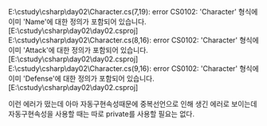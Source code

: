 E:\cstudy\csharp\day02\Character.cs(7,19): error CS0102: 'Character' 형식에 이미 'Name'에 대한 정의가 포함되어 있습니다. [E:\cstudy\csharp\day02\day02.csproj]<br />
E:\cstudy\csharp\day02\Character.cs(8,16): error CS0102: 'Character' 형식에 이미 'Attack'에 대한 정의가 포함되어 있습니다. [E:\cstudy\csharp\day02\day02.csproj]<br />
E:\cstudy\csharp\day02\Character.cs(9,16): error CS0102: 'Character' 형식에 이미 'Defense'에 대한 정의가 포함되어 있습니다. [E:\cstudy\csharp\day02\day02.csproj]<br />

이런 에러가 떴는데 아마 자동구현속성때문에 중복선언으로 인해 생긴 에러로 보이는데 자동구현속성을 사용할 때는 따로 private를 사용할 필요는 없다.
